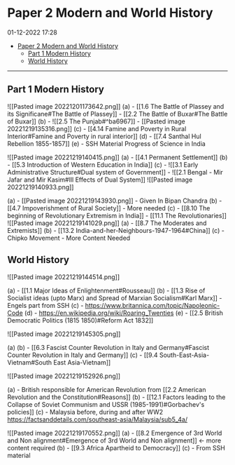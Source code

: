 # Paper 2 Modern and World History

01-12-2022 17:28

- [Paper 2 Modern and World History](#paper-2-modern-and-world-history)
	- [Part 1 Modern History](#part-1-modern-history)
	- [World History](#world-history)

---

## Part 1 Modern History

![[Pasted image 20221201173642.png]]
(a)
	- [[1.6 The Battle of Plassey and its Significane#The Battle of Plassey]]
	- [[2.2 The Battle of Buxar#The Battle of Buxar]]
(b)
	- ![[2.5 The Punjab#^ba6967]]
	- [[Pasted image 20221219135316.png]]
(c)
	- [[4.14 Famine and Poverty in Rural Interior#Famine and Poverty in rural interior]]
(d)
	- [[7.4 Santhal Hul Rebellion 1855-1857]]
(e)
	- SSH Material Progress of Science in India

![[Pasted image 20221219140415.png]]
(a)
	- [[4.1 Permanent Settlement]]
(b)
	- [[5.3 Introduction of Western Education in India]]
(c)
	- ![[3.1 Early Administrative Structure#Dual system of Government]]
	- ![[2.1 Bengal - Mir Jafar and Mir Kasim#Ill Effects of Dual System]]
![[Pasted image 20221219140933.png]]

(a)
	- [[Pasted image 20221219143930.png]]
	- Given In Bipan Chandra
(b)
	- [[4.7 Impoverishment of Rural Society]]
	- More needed
(c)
	- [[8.10 The beginning of Revolutionary Extremism in India]]
	- [[11.1 The Revolutionaries]]
![[Pasted image 20221219141029.png]]
(a)
	- [[8.7 The Moderates and Extremists]]
(b)
	- [[13.2 India-and-her-Neighbours-1947-1964#China]]
(c)
	- Chipko Movement
	- More Content Needed

## World History

![[Pasted image 20221219144514.png]]

(a)
	- [[1.1 Major Ideas of Enlightenment#Rousseau]]
(b)
	- [[1.3 Rise of Socialist ideas (upto Marx) and Spread of Marxian Socialism#Karl Marx]]
	- Engels part from SSH
(c)
	- <https://www.britannica.com/topic/Napoleonic-Code>
(d)
	- <https://en.wikipedia.org/wiki/Roaring_Twenties>
(e)
	- [[2.5 British Democratic Politics (1815 1850)#Reform Act 1832]]

![[Pasted image 20221219145305.png]]

(a)
(b)
	- [[6.3 Fascist Counter Revolution in Italy and Germany#Fascist Counter Revolution in Italy and Germany]]
(c)
	- [[9.4 South-East-Asia-Vietnam#South East Asia-Vietnam]]

![[Pasted image 20221219152926.png]]

(a)
	- British responsible for American Revolution from [[2.2 American Revolution and the Constitution#Reasons]]
(b)
	- [[12.1 Factors leading to the Collapse of Soviet Communism and USSR (1985-1991)#Gorbachev's policies]]
(c)
	- Malaysia before, during and after WW2 <https://factsanddetails.com/southeast-asia/Malaysia/sub5_4a/>

![[Pasted image 20221219170552.png]]
(a)
	- [[8.2 Emergence of 3rd World and Non alignment#Emergence of 3rd World and Non alignment]] <- more content required
(b)
	- [[9.3 Africa Apartheid to Democracy]]
(c)
	- From SSH material
